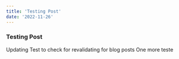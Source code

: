```yaml
---
title: 'Testing Post'
date: '2022-11-26'
---
```


### Testing Post

Updating Test to check for revalidating for blog posts
One more teste
